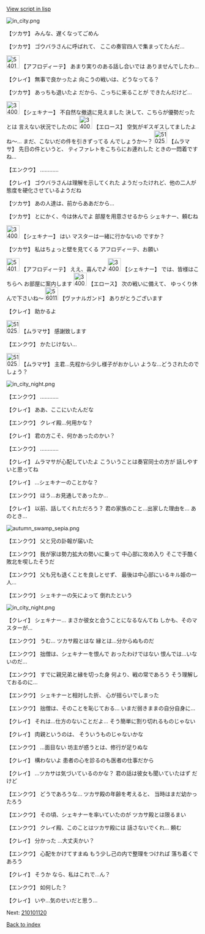 [View script in lisp](../scripts/210101110.txt)

![in_city.png](../images/backgrounds/in_city.png)

【ツカサ】
みんな、遅くなってごめん

【ツカサ】
ゴウバラさんに呼ばれて、
ここの奏官四人で集まってたんだ…

<img src="../images/units/5401311.png" alt="5401311.png" height="34"/>
【アフロディーテ】
あまり実りのある話し合いでは
ありませんでしたわ…

【クレイ】
無事で良かったよ
向こうの戦いは、どうなってる？

【ツカサ】
あっちも退いたよ
だから、こっちに来ることが
できたんだけど…

<img src="../images/units/3400711.png" alt="3400711.png" height="34"/>
【シェキナー】
不自然な撤退に見えました
決して、こちらが優勢だったとは
言えない状況でしたのに

<img src="../images/units/3400411.png" alt="3400411.png" height="34"/>
【エロース】
空気がギスギスしてましたよね～…
まだ、こないだの件を引きずってる
んでしょうか～？

<img src="../images/units/5102511.png" alt="5102511.png" height="34"/>
【ムラマサ】
先日の件というと、
ティファレトをこちらにお連れした
ときの一悶着ですね…

【エンクウ】
…………

【クレイ】
ゴウバラさんは理解を示してくれた
ようだったけれど、他の二人が
態度を硬化させているようだね

【ツカサ】
あの人達は、前からああだから…

【ツカサ】
とにかく、今は休んでよ
部屋を用意させるから
シェキナー、頼むね

<img src="../images/units/3400711.png" alt="3400711.png" height="34"/>
【シェキナー】
はい
マスターは一緒に行かないの
ですか？

【ツカサ】
私はちょっと壁を見てくる
アフロディーテ、お願い

<img src="../images/units/5401311.png" alt="5401311.png" height="34"/>
【アフロディーテ】
ええ、喜んで♪

<img src="../images/units/3400711.png" alt="3400711.png" height="34"/>
【シェキナー】
では、皆様はこちらへ
お部屋に案内します

<img src="../images/units/3400411.png" alt="3400411.png" height="34"/>
【エロース】
次の戦いに備えて、
ゆっくり休んで下さいね～

<img src="../images/units/5601111.png" alt="5601111.png" height="34"/>
【ヴァナルガンド】
ありがとうございます

【クレイ】
助かるよ

<img src="../images/units/5102511.png" alt="5102511.png" height="34"/>
【ムラマサ】
感謝致します

【エンクウ】
かたじけない…

<img src="../images/units/5102511.png" alt="5102511.png" height="34"/>
【ムラマサ】
主君…先程から少し様子がおかしい
ような…どうされたのでしょう？

![in_city_night.png](../images/backgrounds/in_city_night.png)

【エンクウ】
…………

【クレイ】
ああ、ここにいたんだな

【エンクウ】
クレイ殿…何用かな？

【クレイ】
君の方こそ、何かあったのかい？

【エンクウ】
…………

【クレイ】
ムラマサが心配していたよ
こういうことは奏官同士の方が
話しやすいと思ってね

【クレイ】
…シェキナーのことかな？

【エンクウ】
ほう…お見通しであったか…

【クレイ】
以前、話してくれただろう？
君の家族のこと…出家した理由を…
あのとき…

![autumn_swamp_sepia.png](../images/backgrounds/autumn_swamp_sepia.png)

【エンクウ】
父と兄の訃報が届いた

【エンクウ】
我が家は勢力拡大の勢いに乗って
中心部に攻め入り
そこで手酷く敗北を喫したそうだ

【エンクウ】
父も兄も退くことを良しとせず、
最後は中心部にいるキル姫の一人…

【エンクウ】
シェキナーの矢によって
倒れたという

![in_city_night.png](../images/backgrounds/in_city_night.png)

【クレイ】
シェキナー…
まさか彼女と会うことになるなんてね
しかも、そのマスターが…

【エンクウ】
うむ…
ツカサ殿とはな
縁とは…分からぬものだ

【エンクウ】
拙僧は、シェキナーを恨んで
おったわけではない
恨んでは…いないのだ…

【エンクウ】
すでに親兄弟と縁を切った身
何より、戦の常であろう
そう理解しておるのに…

【エンクウ】
シェキナーと相対した折、
心が揺らいでしまった

【エンクウ】
拙僧は、そのことを恥じておる…
いまだ弱きままの自分自身に…

【クレイ】
それは…仕方のないことだよ…
そう簡単に割り切れるものじゃない

【クレイ】
肉親というのは、
そういうものじゃないかな

【エンクウ】
…面目ない
坊主が惑うとは、修行が足りぬな

【クレイ】
構わないよ
患者の心を診るのも医者の仕事だから

【クレイ】
…ツカサは気づいているのかな？
君の話は彼女も聞いていたはず
だけど

【エンクウ】
どうであろうな…
ツカサ殿の年齢を考えると、
当時はまだ幼かったろう

【エンクウ】
その頃、シェキナーを率いていたのが
ツカサ殿とは限るまい

【エンクウ】
クレイ殿、このことはツカサ殿には
話さないでくれ…
頼む

【クレイ】
分かった
…大丈夫かい？

【エンクウ】
心配をかけてすまぬ
もう少し己の内で整理をつければ
落ち着くであろう

【クレイ】
そうか
なら、私はこれで…ん？

【エンクウ】
如何した？

【クレイ】
いや…気のせいだと思う…

Next: [210101120](210101120.md)

[Back to index](index.md)
